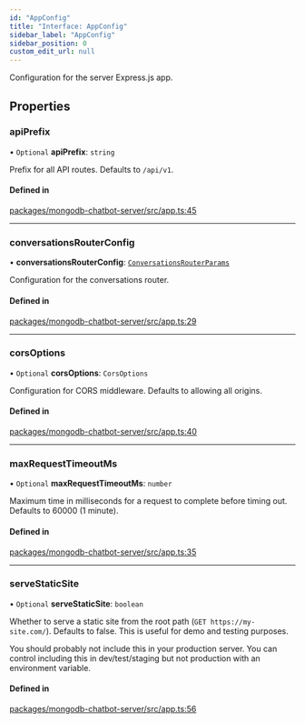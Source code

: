 ```yaml
---
id: "AppConfig"
title: "Interface: AppConfig"
sidebar_label: "AppConfig"
sidebar_position: 0
custom_edit_url: null
---
```


Configuration for the server Express.js app.

## Properties

### apiPrefix

• `Optional` **apiPrefix**: `string`

Prefix for all API routes. Defaults to `/api/v1`.

#### Defined in

[packages/mongodb-chatbot-server/src/app.ts:45](https://github.com/mongodben/chatbot/blob/2994a88/packages/mongodb-chatbot-server/src/app.ts#L45)

___

### conversationsRouterConfig

• **conversationsRouterConfig**: [`ConversationsRouterParams`](ConversationsRouterParams.md)

Configuration for the conversations router.

#### Defined in

[packages/mongodb-chatbot-server/src/app.ts:29](https://github.com/mongodben/chatbot/blob/2994a88/packages/mongodb-chatbot-server/src/app.ts#L29)

___

### corsOptions

• `Optional` **corsOptions**: `CorsOptions`

Configuration for CORS middleware. Defaults to allowing all origins.

#### Defined in

[packages/mongodb-chatbot-server/src/app.ts:40](https://github.com/mongodben/chatbot/blob/2994a88/packages/mongodb-chatbot-server/src/app.ts#L40)

___

### maxRequestTimeoutMs

• `Optional` **maxRequestTimeoutMs**: `number`

Maximum time in milliseconds for a request to complete before timing out.
Defaults to 60000 (1 minute).

#### Defined in

[packages/mongodb-chatbot-server/src/app.ts:35](https://github.com/mongodben/chatbot/blob/2994a88/packages/mongodb-chatbot-server/src/app.ts#L35)

___

### serveStaticSite

• `Optional` **serveStaticSite**: `boolean`

Whether to serve a static site from the root path (`GET https://my-site.com/`).
Defaults to false.
This is useful for demo and testing purposes.

You should probably not include this in your production server.
You can control including this in dev/test/staging but not production
with an environment variable.

#### Defined in

[packages/mongodb-chatbot-server/src/app.ts:56](https://github.com/mongodben/chatbot/blob/2994a88/packages/mongodb-chatbot-server/src/app.ts#L56)
